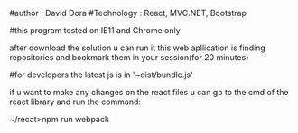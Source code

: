 
#author : David Dora
#Technology : React, MVC.NET, Bootstrap

#this program tested on IE11 and Chrome only

after download the solution u can run it
this web apllication is finding repositories and bookmark them in
your session(for 20 minutes)


#for developers
the latest js is in '~dist/bundle.js'

if u want to make any changes on the react files
u can go to the cmd of the react library and run the command:

~/recat>npm run webpack
